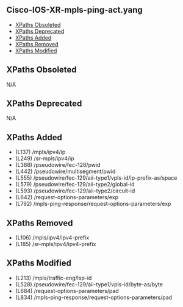 ## Cisco-IOS-XR-mpls-ping-act.yang

- [XPaths Obsoleted](#xpaths-obsoleted)
- [XPaths Deprecated](#xpaths-deprecated)
- [XPaths Added](#xpaths-added)
- [XPaths Removed](#xpaths-removed)
- [XPaths Modified](#xpaths-modified)

## XPaths Obsoleted

N/A

## XPaths Deprecated

N/A

## XPaths Added

- (L137)	/mpls/ipv4/ip
- (L249)	/sr-mpls/ipv4/ip
- (L388)	/pseudowire/fec-128/pwid
- (L442)	/pseudowire/multisegment/pwid
- (L555)	/pseudowire/fec-129/aii-type1/vpls-id/ip-prefix-as/space
- (L579)	/pseudowire/fec-129/aii-type2/global-id
- (L593)	/pseudowire/fec-129/aii-type2/circuit-id
- (L642)	/request-options-parameters/exp
- (L792)	/mpls-ping-response/request-options-parameters/exp

## XPaths Removed

- (L106)	/mpls/ipv4/ipv4-prefix
- (L185)	/sr-mpls/ipv4/ipv4-prefix

## XPaths Modified

- (L213)	/mpls/traffic-eng/lsp-id
- (L528)	/pseudowire/fec-129/aii-type1/vpls-id/byte-as/byte
- (L684)	/request-options-parameters/pad
- (L834)	/mpls-ping-response/request-options-parameters/pad

